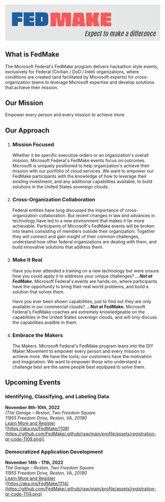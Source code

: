 ![FedMake Logo](https://github.com/FedMake/.github/raw/main/profile/assets/logo.png)

## What is FedMake
The Microsoft Federal's FedMake program delivers hackathon style events, exclusively for Federal (Civilian / DoD / Intel) organizations, where conditions are created (and facilitated by Microsoft experts) for cross-organization teams to leverage Microsoft expertise and develop solutions that achieve their mission.

## Our Mission
Empower every person and every mission to achieve more.

<!--FedMake has 4 core principles that differentiate our events from others:-->
## Our Approach

1. ### Mission Focused
      Whether it be specific executive orders or an organization's overall mission, Microsoft Federal's FedMake events focus on outcomes.  Microsoft is uniquely positioned to help organization's achieve their mission with our portfolio of cloud services.  We want to empower our FedMake participants with the knowledge of how to leverage their existing investment, and any additional capabilities available, to build solutions in the United States sovereign clouds.

2. ### Cross-Organization Collaboration
      Federal entities have long discussed the importance of cross-organization collaboration. But recent changes in law and advances in technology have led to a new environment that makes it far more achievable.  Participants of Microsoft's FedMake events will be broken into teams consisting of members outside their organization.  Together they will connect and gain insight of their common challenges, understand how other federal organizations are dealing with them, and build innovative solutions that address them.

3. ### Make It Real
      Have you ever attended a training on a new technology but were unsure how you could apply it to addresss your unique challenges?  ***...Not at FedMake.***  Microsoft Federal's events are hands-on, where participants have the opportunity to bring their real world problems, and build a solution that solves them.  

      Have you ever been shown capabilities, just to find out they are only available in our commercial clouds? **...Not at FedMake.**  Microsoft Federal's FedMake coaches are extremely knowledgeable on the capabilities in the United States sovereign clouds, and will only discuss the capabilities availble in them.


4. ### Embrace the Makers
      The Makers. Microsoft Federal's FedMake program leans into the DIY Maker Movement to empower every person and every mission to achieve more. We have the tools; our customers have the motivation and imagination. We want to empower those who understand a challenge best are the same people best equipped to solve them.

## Upcoming Events 

### Identifying, Classifying, and Labeling Data
**November 8th-10th, 2022**\
*(The Garage – Reston, Two Freedom Square*\
*11955 Freedom Drive, Reston, VA, 20190*\
[Learn More and Register](https://aka.ms/FedMake/1108)\
![https://aka.ms/FedMake/1108](https://github.com/FedMake/.github/raw/main/profile/assets/registration-qr-code-1108.png)\

### Democratized Application Development
**November 14th - 17th, 2022**\
*The Garage – Reston, Two Freedom Square*\
*11955 Freedom Drive, Reston, VA, 20190*\
[Learn More and Register](https://github.com/FedMake/.github/raw/main/profile/assets/1114)\
![https://aka.ms/FedMake/1114](https://github.com/FedMake/.github/raw/main/profile/assets/registration-qr-code-1114.png)